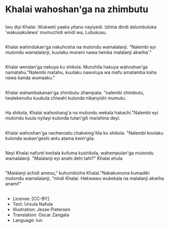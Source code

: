# Khalai wahoshan'ga na zhimbutu

##
Iwu diyi Khalai. Wukweti yaaka yitanu nayiyedi. Izhina dindi dalumbuluka 'wakusakulewa' mumuchidi windi wa, Lubukusu.

##
Khalai wahindukan'ga nakuhosha na mutondu wamalalanji. "Nalembi eyi mutondu wamalalanji, kuulaku muneni nawa twinka malalanji akwiha'."

##
Khalai wendan'ga nakuya ku shikola. Munzhila hakuya wahoshan'ga namatahu."Nalembi matahu, kuulaku nawuluya wa mafu amatamba kaha nawa kanda wumaaku."

##
Khalai wahambakanan'ga zhimbutu zhampata. "nalembi zhimbutu, twalekenuhu kuukula chiwahi kulonda nikanyishi mumutu.

##
Ha shikola, Khalai wahoshang'a na mutondu wekala hakachi."Nalembi eyi mutondu kuula nyitayi kulonda tutan'gili mwishina deyi.

##
Khalai wahoshan'ga nachenzelu chakwing'ilila ku shikola. "Nalembi koolaku kulonda wukan'geshi antu atama kwin'gila.

##
Neyi Khalai nafunti kwitala kufuma kushikola, wahempulan'ga mutondu wamalalanji. "Malalanji eyi anahi dehi tahi?" Khalai ehula

##
"Malalanji achidi amesu," kuhumikizha Khalai."Nakakumona kumadiki mutondu wamalalanji, "nindi Khalai. Hekwawu wukekala na malalanji akwiha anami!"

##
* License: [CC-BY]
* Text: Ursula Nafula
* Illustration: Jesse Pietersen
* Translation: Oscar Zangata
* Language: lun
